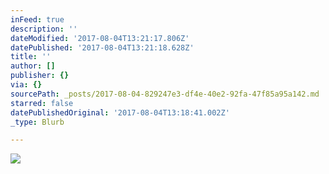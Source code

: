 ```yaml
---
inFeed: true
description: ''
dateModified: '2017-08-04T13:21:17.806Z'
datePublished: '2017-08-04T13:21:18.628Z'
title: ''
author: []
publisher: {}
via: {}
sourcePath: _posts/2017-08-04-829247e3-df4e-40e2-92fa-47f85a95a142.md
starred: false
datePublishedOriginal: '2017-08-04T13:18:41.002Z'
_type: Blurb

---
```

![](https://the-grid-user-content.s3-us-west-2.amazonaws.com/8cbe2b3c-c02e-4205-94c6-e5e626c64af3.gif)